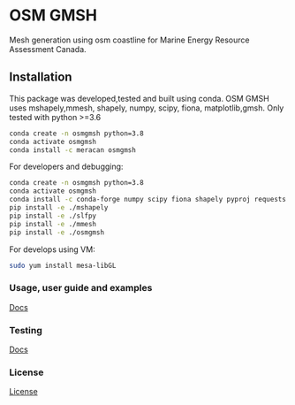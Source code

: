 # OSM GMSH
Mesh generation using osm coastline for Marine Energy Resource Assessment Canada.
 
## Installation
This package was developed,tested and built using conda. OSM GMSH uses mshapely,mmesh, shapely, numpy, scipy, fiona, matplotlib,gmsh.
Only tested with python >=3.6

```bash
conda create -n osmgmsh python=3.8
conda activate osmgmsh
conda install -c meracan osmgmsh
```

For developers and debugging:
```bash
conda create -n osmgmsh python=3.8
conda activate osmgmsh
conda install -c conda-forge numpy scipy fiona shapely pyproj requests geojson tqdm matplotlib gmsh
pip install -e ./mshapely
pip install -e ./slfpy
pip install -e ./mmesh
pip install -e ./osmgmsh
```

For develops using VM:
```bash
sudo yum install mesa-libGL
```

### Usage, user guide and examples
[Docs](doc/doc_osmgmsh.ipynb)

### Testing
[Docs](test/README.md)

### License
[License](LICENSE)